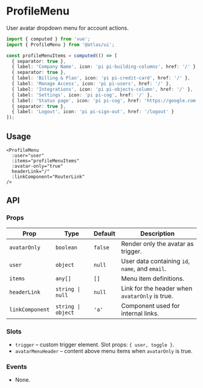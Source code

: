# ProfileMenu

User avatar dropdown menu for account actions.

```ts
import { computed } from 'vue';
import { ProfileMenu } from '@atlas/ui';

const profileMenuItems = computed(() => [
  { separator: true },
  { label: 'Company Name', icon: 'pi pi-building-columns', href: '/' },
  { separator: true },
  { label: 'Billing & Plan', icon: 'pi pi-credit-card', href: '/' },
  { label: 'Manage Access', icon: 'pi pi-users', href: '/' },
  { label: 'Integrations', icon: 'pi pi-objects-column', href: '/' },
  { label: 'Settings', icon: 'pi pi-cog', href: '/' },
  { label: 'Status page', icon: 'pi pi-cog', href: 'https://google.com', external: true },
  { separator: true },
  { label: 'Logout', icon: 'pi pi-sign-out', href: '/logout' }
]);
```

## Usage

```vue
<ProfileMenu
  :user="user"
  :items="profileMenuItems"
  :avatar-only="true"
  headerLink="/"
  :linkComponent="RouterLink"
/>
```

## API

### Props
| Prop | Type | Default | Description |
| ---- | ---- | ------- | ----------- |
| `avatarOnly` | `boolean` | `false` | Render only the avatar as trigger. |
| `user` | `object` | `null` | User data containing `id`, `name`, and `email`. |
| `items` | `any[]` | `[]` | Menu item definitions. |
| `headerLink` | `string \| null` | `null` | Link for the header when `avatarOnly` is true. |
| `linkComponent` | `string \| object` | `'a'` | Component used for internal links. |

### Slots
- `trigger` – custom trigger element. Slot props: `{ user, toggle }`.
- `avatarMenuHeader` – content above menu items when `avatarOnly` is true.

### Events
- None.
